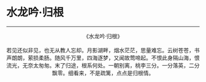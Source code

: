 # 水龙吟·归根
***
<center>
《水龙吟·归根》<br>
<br>
若见还似非见，也无从教人忘却。月影湖畔，烟水茫茫，思量难忘。云树苍苍，书声朗朗，萦损柔肠。随风千万里，四海逐梦，又闻故莺啼起。不恨此身隔山海，恨流光，无奈太匆匆。末了归途，根系何处。一朝别离，桃李三分。一分落英，二分飘零。细看来，不是疏篱，点点是归根情。
</center>